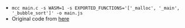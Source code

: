 * `mcc main.c -s WASM=1 -s EXPORTED_FUNCTIONS='['_malloc', '_main', '_bubble_sort']' -o main.js`
* Original code from [here](https://stackoverflow.com/a/41878939)